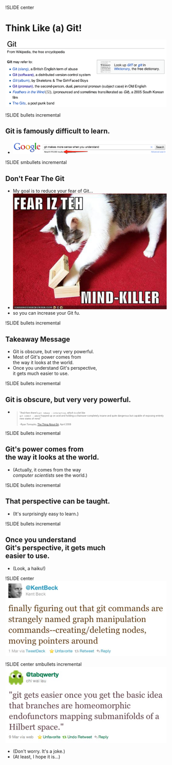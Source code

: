 !SLIDE center
# Think Like (a) Git!
![](git-def.png)


!SLIDE bullets incremental
## Git is famously difficult to learn.
* ![Git Makes More Sense When You](git_makes_more_sense_when_you.png)


!SLIDE smbullets incremental
## Don't Fear The Git
* My goal is to reduce your fear of Git...
* ![Mindkiller](mindkiller.jpg)
* so you can increase your Git fu.


!SLIDE bullets incremental
## Takeaway Message
* Git is obscure, but very very powerful.
* Most of Git's power comes from <br /> the way it looks at the world.
* Once you understand Git's perspective, <br /> it gets much easier to use.


!SLIDE bullets incremental
## Git is obscure, but very very powerful.

<ul>
  <li>
    <blockquote style="font-size: 50%;">
      "And then there’s <code>git rebase --interactive</code>, which is a bit like <br /> <code>git commit --amend</code> hopped up on acid and holding a chainsaw–completely insane and quite dangerous but capable of exposing entirely new states of mind."
      <br /><br />
      -Ryan Tomayko, <a href="http://tomayko.com/writings/the-thing-about-git">The Thing About Git</a>, April 2008
    </blockquote>
  </li>
</ul>


!SLIDE bullets incremental
## Git's power comes from <br /> the way it looks at the world.
* (Actually, it comes from the way <br /> *computer scientists* see the world.)


!SLIDE bullets incremental
## That perspective can be taught.
* (It's surprisingly easy to learn.)


!SLIDE bullets incremental
## Once you understand <br /> Git's perspective, it gets much <br /> easier to use.
* (Look, a haiku!)


!SLIDE center
![](kent_beck_tweet.jpg)


!SLIDE center smbullets incremental
![](homeomorphic_endofunctors.jpg)

* (Don't worry.  It's a joke.)
* <span class="aside">(At least, I hope it is...)</span>
